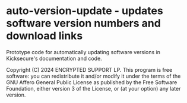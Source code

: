 # auto-version-update - updates software version numbers and download links

Prototype code for automatically updating software versions in Kicksecure's
documentation and code.

Copyright (C) 2024 ENCRYPTED SUPPORT LP. This program is free software: you can redistribute it and/or modify it under the terms of the GNU Affero General Public License as published by the Free Software Foundation, either version 3 of the License, or (at your option) any later version.
